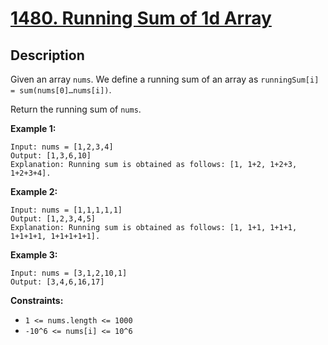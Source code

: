# [1480. Running Sum of 1d Array](https://leetcode.com/problems/running-sum-of-1d-array/)

## Description

Given an array `nums`. We define a running sum of an array as `runningSum[i] = sum(nums[0]…nums[i])`.

Return the running sum of `nums`.

**Example 1:**
```
Input: nums = [1,2,3,4]
Output: [1,3,6,10]
Explanation: Running sum is obtained as follows: [1, 1+2, 1+2+3, 1+2+3+4].
```

**Example 2:**
```
Input: nums = [1,1,1,1,1]
Output: [1,2,3,4,5]
Explanation: Running sum is obtained as follows: [1, 1+1, 1+1+1, 1+1+1+1, 1+1+1+1+1].
```

**Example 3:**
```
Input: nums = [3,1,2,10,1]
Output: [3,4,6,16,17]
```

**Constraints:**
* `1 <= nums.length <= 1000`
* `-10^6 <= nums[i] <= 10^6`